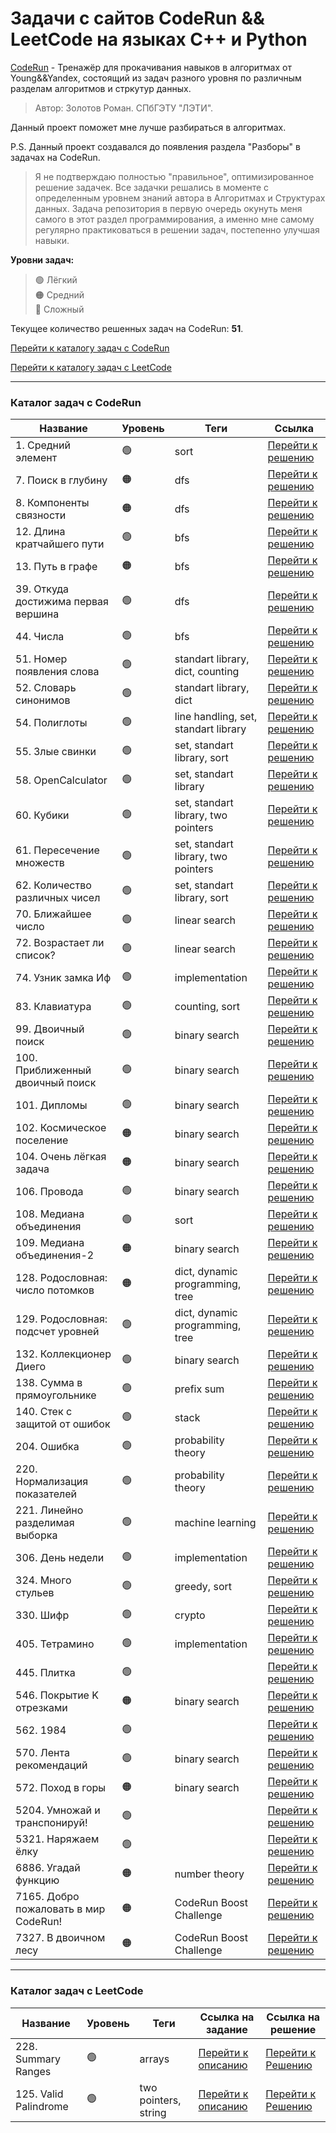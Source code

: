 # Задачи с сайтов CodeRun && LeetCode на языках C++ и Python

<a href="https://coderun.yandex.ru/">CodeRun</a> - Тренажёр для прокачивания навыков в алгоритмах от Young&&Yandex, состоящий из задач разного уровня по различным разделам алгоритмов и стркутур данных. 

>Автор: Золотов Роман. СПбГЭТУ "ЛЭТИ".

Данный проект поможет мне лучше разбираться в алгоритмах. 

P.S. Данный проект создавался до появления раздела "Разборы" в задачах на CodeRun.

>Я не подтверждаю полностью "правильное", оптимизированное решение задачек. Все задачки решались в моменте с определенным уровнем знаний автора в Алгоритмах и Структурах данных.
>Задача репозитория в первую очередь окунуть меня самого в этот раздел программирования, а именно мне самому регулярно практиковаться в решении задач, постепенно улучшая навыки. 

**Уровни задач:** <br>
>🟢 Лёгкий <br>
>🟠 Средний <br>
>🔴 Сложный <br>

Текущее количество решенных задач на CodeRun: **51**.

<a href="https://github.com/neuezeldaa/Algorithms_CodeRun#%D0%BA%D0%B0%D1%82%D0%B0%D0%BB%D0%BE%D0%B3-%D0%B7%D0%B0%D0%B4%D0%B0%D1%87-%D1%81-coderun">Перейти к каталогу задач с CodeRun</a>

<a href="https://github.com/neuezeldaa/Algorithms_CodeRun#%D0%BA%D0%B0%D1%82%D0%B0%D0%BB%D0%BE%D0%B3-%D0%B7%D0%B0%D0%B4%D0%B0%D1%87-%D1%81-leetcode">Перейти к каталогу задач с LeetCode</a>

---
### Каталог задач с CodeRun

| Название                                  | Уровень  | Теги                   | Ссылка                 |
|-------------------------------------------|----------|------------------------|------------------------|
| 1. Средний элемент                        | 🟢      | sort                   | <a href="https://github.com/neuezeldaa/Algorithms_CodeRun/blob/main/solution/1.cpp">Перейти к решению</a> |
| 7. Поиск в глубину                        | 🟠      | dfs                    | <a href="https://github.com/neuezeldaa/Algorithms_CodeRun/blob/main/solution/7.cpp">Перейти к решению</a> |
| 8. Компоненты связности                   | 🟠      | dfs                    | <a href="https://github.com/neuezeldaa/Algorithms_CodeRun/blob/main/solution/8.cpp">Перейти к решению</a> |
| 12. Длина кратчайшего пути                | 🟢      | bfs                    | <a href="https://github.com/neuezeldaa/Algorithms_CodeRun/blob/main/solution/12.cpp">Перейти к решению</a> |
| 13. Путь в графе                          | 🟠      | bfs                    | <a href="https://github.com/neuezeldaa/Algorithms_CodeRun/blob/main/solution/13.cpp">Перейти к решению</a> |
| 39. Откуда достижима первая вершина       | 🟢      | dfs                    | <a href="https://github.com/neuezeldaa/Algorithms_CodeRun/blob/main/solution/39.cpp">Перейти к решению</a> |
| 44. Числа                                 | 🟢      | bfs                    | <a href="https://github.com/neuezeldaa/Algorithms_CodeRun/blob/main/solution/44.cpp">Перейти к решению</a> |
| 51. Номер появления слова                 | 🟢      | standart library, dict, counting   | <a href="https://github.com/neuezeldaa/Algorithms_CodeRun/blob/main/solution/51.cpp">Перейти к решению</a> |
| 52. Словарь синонимов                     | 🟢      | standart library, dict | <a href="https://github.com/neuezeldaa/Algorithms_CodeRun/blob/main/solution/52.cpp">Перейти к решению</a> |
| 54. Полиглоты                             | 🟢      | line handling, set, standart library| <a href="https://github.com/neuezeldaa/Algorithms_CodeRun/blob/main/solution/54.cpp">Перейти к решению</a> |
| 55. Злые свинки                           | 🟢      | set, standart library, sort| <a href="https://github.com/neuezeldaa/Algorithms_CodeRun/blob/main/solution/55.cpp">Перейти к решению</a> |
| 58. OpenCalculator                        | 🟢      | set, standart library| <a href="https://github.com/neuezeldaa/Algorithms_CodeRun/blob/main/solution/58.cpp">Перейти к решению</a> |
| 60. Кубики                                | 🟢      | set, standart library, two pointers| <a href="https://github.com/neuezeldaa/Algorithms_CodeRun/blob/main/solution/60.cpp">Перейти к решению</a> |
| 61. Пересечение множеств                  | 🟢      | set, standart library, two pointers| <a href="https://github.com/neuezeldaa/Algorithms_CodeRun/blob/main/solution/61.cpp">Перейти к решению</a> |
| 62. Количество различных чисел            | 🟢      | set, standart library, sort| <a href="https://github.com/neuezeldaa/Algorithms_CodeRun/blob/main/solution/62.cpp">Перейти к решению</a> |
| 70. Ближайшее число                       | 🟢      | linear search | <a href="https://github.com/neuezeldaa/Algorithms_CodeRun/blob/main/solution/70.cpp">Перейти к решению</a> |
| 72. Возрастает ли список?                 | 🟢      | linear search | <a href="https://github.com/neuezeldaa/Algorithms_CodeRun/blob/main/solution/72.cpp">Перейти к решению</a> |
| 74. Узник замка Иф                        | 🟢      | implementation | <a href="https://github.com/neuezeldaa/Algorithms_CodeRun/blob/main/solution/74.cpp">Перейти к решению</a> |
| 83. Клавиатура                            | 🟢      | counting, sort | <a href="https://github.com/neuezeldaa/Algorithms_CodeRun/blob/main/solution/83.cpp">Перейти к решению</a> |
| 99. Двоичный поиск                        | 🟢      | binary search | <a href="https://github.com/neuezeldaa/Algorithms_CodeRun/blob/main/solution/99.cpp">Перейти к решению</a> |
| 100. Приближенный двоичный поиск          | 🟢      | binary search | <a href="https://github.com/neuezeldaa/Algorithms_CodeRun/blob/main/solution/100.cpp">Перейти к решению</a> |
| 101. Дипломы                              | 🟢      | binary search | <a href="https://github.com/neuezeldaa/Algorithms_CodeRun/blob/main/solution/101.cpp">Перейти к решению</a> |
| 102. Космическое поселение                | 🟠      | binary search | <a href="https://github.com/neuezeldaa/Algorithms_CodeRun/blob/main/solution/102.cpp">Перейти к решению</a> |
| 104. Очень лёгкая задача                  | 🟠      | binary search | <a href="https://github.com/neuezeldaa/Algorithms_CodeRun/blob/main/solution/104.cpp">Перейти к решению</a> |
| 106. Провода                              | 🟢      | binary search | <a href="https://github.com/neuezeldaa/Algorithms_CodeRun/blob/main/solution/106.cpp">Перейти к решению</a> |
| 108. Медиана объединения                  | 🟢      | sort | <a href="https://github.com/neuezeldaa/Algorithms_CodeRun/blob/main/solution/108.cpp">Перейти к решению</a> |
| 109. Медиана объединения-2                | 🟠      | binary search | <a href="https://github.com/neuezeldaa/Algorithms_CodeRun/blob/main/solution/109.cpp">Перейти к решению</a> |
| 128. Родословная: число потомков          | 🟠      | dict, dynamic programming, tree | <a href="https://github.com/neuezeldaa/Algorithms_CodeRun/blob/main/solution/128.cpp">Перейти к решению</a> |
| 129. Родословная: подсчет уровней         | 🟢      | dict, dynamic programming, tree | <a href="https://github.com/neuezeldaa/Algorithms_CodeRun/blob/main/solution/129.cpp">Перейти к решению</a> |
| 132. Коллекционер Диего                   | 🟢      | binary search | <a href="https://github.com/neuezeldaa/Algorithms_CodeRun/blob/main/solution/132.cpp">Перейти к решению</a> |
| 138. Сумма в прямоугольнике               | 🟢      | prefix sum | <a href="https://github.com/neuezeldaa/Algorithms_CodeRun/blob/main/solution/138.cpp">Перейти к решению</a> |
| 140. Стек с защитой от ошибок             | 🟢      | stack | <a href="https://github.com/neuezeldaa/Algorithms_CodeRun/blob/main/solution/140.cpp">Перейти к решению</a> |
| 204. Ошибка                               | 🟢      | probability theory | <a href="https://github.com/neuezeldaa/Algorithms_CodeRun/blob/main/solution/204.cpp">Перейти к решению</a> |
| 220. Нормализация показателей             | 🟢      | probability theory | <a href="https://github.com/neuezeldaa/Algorithms_CodeRun/blob/main/solution/220.py">Перейти к решению</a> |
| 221. Линейно разделимая выборка           | 🟢      | machine learning |<a href="https://github.com/neuezeldaa/Algorithms_CodeRun/tree/main/solution/221">Перейти к решению</a> |
| 306. День недели                          | 🟢      | implementation | <a href="https://github.com/neuezeldaa/Algorithms_CodeRun/blob/main/solution/306.cpp">Перейти к решению</a> |
| 324. Много стульев                        | 🟢      | greedy, sort | <a href="https://github.com/neuezeldaa/Algorithms_CodeRun/blob/main/solution/324.cpp">Перейти к решению</a> |
| 330. Шифр                                 | 🟢      | crypto | <a href="https://github.com/neuezeldaa/Algorithms_CodeRun/blob/main/solution/330">Перейти к решению</a> |
| 405. Тетрамино                            | 🟢      | implementation | <a href="https://github.com/neuezeldaa/Algorithms_CodeRun/blob/main/solution/405.cpp">Перейти к решению</a> |
| 445. Плитка                               | 🟢      |  | <a href="https://github.com/neuezeldaa/Algorithms_CodeRun/blob/main/solution/445.cpp">Перейти к решению</a> |
| 546. Покрытие K отрезками                 | 🟠      | binary search | <a href="https://github.com/neuezeldaa/Algorithms_CodeRun/blob/main/solution/546.cpp">Перейти к решению</a> |
| 562. 1984                                 | 🟢      |  | <a href="https://github.com/neuezeldaa/Algorithms_CodeRun/blob/main/solution/562.cpp">Перейти к решению</a> |
| 570. Лента рекомендаций                   | 🟢      | binary search | <a href="https://github.com/neuezeldaa/Algorithms_CodeRun/blob/main/solution/570.cpp">Перейти к решению</a> |
| 572. Поход в горы                         | 🟠      | binary search | <a href="https://github.com/neuezeldaa/Algorithms_CodeRun/blob/main/solution/572.cpp">Перейти к решению</a> |
| 5204. Умножай и транспонируй!             | 🟢      |  | <a href="https://github.com/neuezeldaa/Algorithms_CodeRun/blob/main/solution/5204.cpp">Перейти к решению</a> |
| 5321. Наряжаем ёлку                       | 🟢      |  | <a href="https://github.com/neuezeldaa/Algorithms_CodeRun/blob/main/solution/5321.cpp">Перейти к решению</a> |
| 6886. Угадай функцию                      | 🟠      | number theory | <a href="https://github.com/neuezeldaa/Algorithms_CodeRun/blob/main/solution/6886.cpp">Перейти к решению</a> |
| 7165. Добро пожаловать в мир CodeRun!     | 🟠      | CodeRun Boost Challenge | <a href="https://github.com/neuezeldaa/Algorithms_CodeRun/blob/main/solution/7165.cpp">Перейти к решению</a> |
| 7327. В двоичном лесу                     | 🟠      | CodeRun Boost Challenge | <a href="https://github.com/neuezeldaa/Algorithms_CodeRun/blob/main/solution/7327.cpp">Перейти к решению</a> |

---

### Каталог задач с LeetCode
| Название                                  | Уровень  | Теги                   | Ссылка на задание             | Ссылка на решение |
|-------------------------------------------|----------|------------------------|------------------------|--------------------------|
| 228. Summary Ranges                       | 🟢      | arrays                  | <a href="https://github.com/neuezeldaa/Algorithms_CodeRun/blob/main/LeetCode/228/discripton.md">Перейти к описанию</a> | <a href="https://github.com/neuezeldaa/Algorithms_CodeRun/blob/main/LeetCode/228/Summary_Ranges.cpp">Перейти к Решению</a> |
| 125. Valid Palindrome                     | 🟢      | two pointers, string    | <a href="https://github.com/neuezeldaa/Algorithms_CodeRun/blob/main/LeetCode/125/discripton.md">Перейти к описанию</a> | <a href="https://github.com/neuezeldaa/Algorithms_CodeRun/blob/main/LeetCode/128/Valid_Palindrome.cpp">Перейти к Решению</a> |
